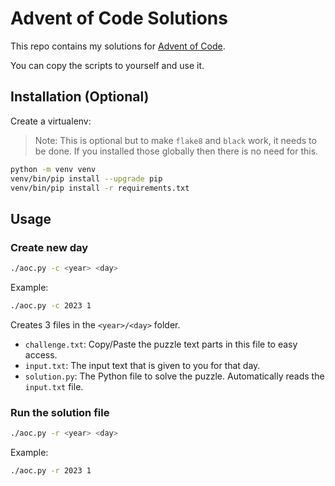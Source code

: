 # Advent of Code Solutions

This repo contains my solutions for [Advent of Code](https://adventofcode.com/).

You can copy the scripts to yourself and use it.

## Installation (Optional)

Create a virtualenv:

> Note:
> This is optional but to make `flake8` and `black` work, it needs to be done.
> If you installed those globally then there is no need for this.

```sh
python -m venv venv
venv/bin/pip install --upgrade pip
venv/bin/pip install -r requirements.txt
```

## Usage

### Create new day

```sh
./aoc.py -c <year> <day>
```

Example:

```sh
./aoc.py -c 2023 1
```

Creates 3 files in the `<year>/<day>` folder.

- `challenge.txt`: Copy/Paste the puzzle text parts in this file to easy access.
- `input.txt`: The input text that is given to you for that day.
- `solution.py`: The Python file to solve the puzzle. Automatically reads the `input.txt` file.


### Run the solution file

```sh
./aoc.py -r <year> <day>
```

Example:

```sh
./aoc.py -r 2023 1
```
